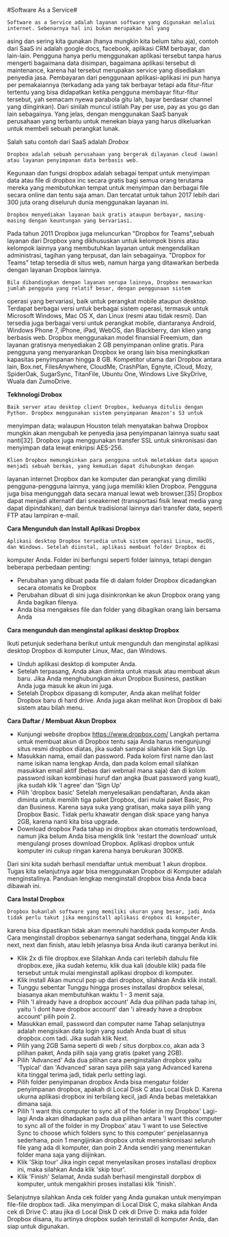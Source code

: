#Software As a Service#
	
	Software as a Service adalah layanan software yang digunakan melalui internet. Sebenarnya hal ini bukan merupakan hal yang 
asing dan sering kita gunakan (hanya mungkin kita belum tahu aja), contoh dari SaaS ini adalah google docs, facebook, 
aplikasi CRM berbayar, dan lain-lain. Pengguna hanya perlu menggunakan aplikasi tersebut tanpa harus mengerti bagaimana data 
disimpan, bagaimana aplikasi tersebut di maintenance, karena hal tersebut merupakan service yang disediakan penyedia jasa. 
Pembayaran dari penggunaan aplikasi-aplikasi ini pun hanya per pemakaiannya (terkadang ada yang tak berbayar tetapi ada 
fitur-fitur tertentu yang bisa didapatkan ketika pengguna membayar fitur-fitur tersebut, yah semacam nyewa parabola gitu lah, 
bayar berdasar channel yang diinginkan). Dari sinilah muncul istilah Pay per use, pay as you go dan lain sebagainya. 
Yang jelas, dengan menggunakan SaaS banyak perusahaan yang terbantu untuk menekan biaya yang harus dikeluarkan untuk membeli 
sebuah perangkat lunak.

Salah satu contoh dari SaaS adalah *Drobox* 

	Dropbox adalah sebuah perusahaan yang bergerak dilayanan cloud (awan) atau layanan penyimpanan data berbasis web. 
Kegunaan dan fungsi dropbox adalah sebagai tempat untuk menyimpan data atau file di dropbox inc secara gratis bagi semua orang 
terutama mereka yang membutuhkan tempat untuk menyimpan dan berbagai file secara online dan tentu saja aman. Dan tercatat untuk 
tahun 2017 lebih dari 300 juta orang diseluruh dunia menggunakan layanan ini.

	Dropbox menyediakan layanan baik gratis ataupun berbayar, masing-masing dengan keuntungan yang bervariasi. 
Pada tahun 2011 Dropbox juga meluncurkan "Dropbox for Teams",sebuah layanan dari Dropbox yang dikhususkan untuk kelompok 
bisnis atau kelompok lainnya yang membutuhkan layanan untuk mengendalikan administrasi, tagihan yang terpusat, dan lain sebagainya. 
"Dropbox for Teams" tetap tersedia di situs web, namun harga yang ditawarkan berbeda dengan layanan Dropbox lainnya.

	Bila dibandingkan dengan layanan serupa lainnya, Dropbox menawarkan jumlah pengguna yang relatif besar, dengan penggunaan sistem 
operasi yang bervariasi, baik untuk perangkat mobile ataupun desktop. Terdapat berbagai versi untuk berbagai sistem operasi, 
termasuk untuk Microsoft Windows, Mac OS X, dan Linux (resmi atau tidak resmi). Dan tersedia juga berbagai versi untuk perangkat mobile, 
diantaranya Android, Windows Phone 7, iPhone, iPad, WebOS, dan Blackberry, dan klien yang berbasis web. Dropbox menggunakan model 
finansial Freemium, dan layanan gratisnya menyediakan 2 GB penyimpanan online gratis. Para pengguna yang menyarankan Dropbox ke orang 
lain bisa meningkatkan kapasitas penyimpanan hingga 8 GB. Kompetitor utama dari Dropbox antara lain, Box.net, FilesAnywhere, CloudMe, 
CrashPlan, Egnyte, iCloud, Mozy, SpiderOak, SugarSync, TitanFile, Ubuntu One, Windows Live SkyDrive, Wuala dan ZumoDrive. 

**Tekhnologi Drobox**

	Baik server atau desktop client Dropbox, keduanya ditulis dengan Python. Dropbox menggunakan sistem penyimpanan Amazon's S3 untuk 
menyimpan data; walaupun Houston telah menyatakan bahwa Dropbox mungkin akan mengubah ke penyedia jasa penyimpanan lainnya suatu 
saat nanti[32]. Dropbox juga menggunakan transfer SSL untuk sinkronisasi dan menyimpan data lewat enkripsi AES-256.

	Klien Dropbox memungkinkan para pengguna untuk meletakkan data apapun menjadi sebuah berkas, yang kemudian dapat dihubungkan dengan 
layanan internet Dropbox dan ke komputer dan perangkat yang dimiliki pengguna-pengguna lainnya, yang juga memiliki klien Dropbox. 
Pengguna juga bisa mengunggah data secara manual lewat web browser.[35] Dropbox dapat menjadi alternatif dari sneakernet 
(transportasi fisik lewat media yang dapat dipindahkan), dan bentuk tradisional lainnya dari transfer data, seperti FTP atau lampiran e-mail.

**Cara Mengunduh dan Install Aplikasi Dropbox**

	Aplikasi desktop Dropbox tersedia untuk sistem operasi Linux, macOS, dan Windows. Setelah diinstal, aplikasi membuat folder Dropbox di 
komputer Anda. Folder ini berfungsi seperti folder lainnya, tetapi dengan beberapa perbedaan penting:

- Perubahan yang dibuat pada file di dalam folder Dropbox dicadangkan secara otomatis ke Dropbox
- Perubahan dibuat di sini juga disinkronkan ke akun Dropbox orang yang Anda bagikan filenya.
- Anda bisa mengakses file dan folder yang dibagikan orang lain bersama Anda

**Cara mengunduh dan menginstal aplikasi desktop Dropbox**

Ikuti petunjuk sederhana berikut untuk mengunduh dan menginstal aplikasi desktop Dropbox di komputer Linux, Mac, dan Windows.

- Unduh aplikasi desktop di komputer Anda.
- Setelah terpasang, Anda akan diminta untuk masuk atau membuat akun baru.
	Jika Anda menghubungkan akun Dropbox Business, pastikan Anda juga masuk ke akun ini juga.
- Setelah Dropbox dipasang di komputer, Anda akan melihat folder Dropbox baru di hard drive. Anda juga akan melihat ikon Dropbox 
  di baki sistem atau bilah menu.

**Cara Daftar / Membuat Akun Dropbox**

- Kunjungi website dropbox https://www.dropbox.com/
  Langkah pertama untuk membuat akun di Dropbox tentu saja Anda harus mengunjungi situs resmi dropbox diatas, jika sudah 
  sampai silahkan klik Sign Up.
- Masukkan nama, email dan password.
  Pada kolom first name dan last name isikan nama lengkap Anda, dan pada kolom email silahkan masukkan email aktif (bebas dari webmail mana 
  saja) dan di kolom password isikan kombinasi huruf dan angka (buat password yang kuat), jika sudah klik 'I agree' dan 'Sign Up'
- Pilih 'dropbox basic'
  Setelah menyelesaikan pendaftaran, Anda akan diminta untuk memilih tiga paket Dropbox, dari mulai paket Basic, Pro dan Business. Karena saya 
  suka yang gratisan, maka saya pilih yang Dropbox Basic. Tidak perlu khawatir dengan disk space yang hanya 2GB, karena nanti kita bisa upgrade.
- Download dropbox
  Pada tahap ini dropbox akan otomatis terdownload, namun jika belum Anda bisa mengklik link 'restart the download' untuk mengulangi proses 
  download Dropbox. Aplikasi dropbox untuk komputer ini cukup ringan karena hanya berukuran 300KB.

Dari sini kita sudah berhasil mendaftar untuk membuat 1 akun dropbox. Tugas kita selanjutnya agar bisa menggunakan Dropbox di Komputer adalah 
menginstallnya. Panduan lengkap menginstall dropbox bisa Anda baca dibawah ini.

**Cara Instal Dropbox**

	Dropbox bukanlah software yang memiliki ukuran yang besar, jadi Anda tidak perlu takut jika menginstall aplikasi dropbox di komputer, 
karena bisa dipastikan tidak akan memnuhi harddisk pada komputer Anda. Cara menginstall dropbox sebenarnya sangat sederhana, tinggal Anda 
klik next, next dan finish, atau lebih jelasnya bisa Anda ikuti caranya berikut ini.

- Klik 2x di file dropbox.exe
  Silahkan Anda cari terlebih dahulu file dropbox.exe, jika sudah ketemu, klik dua kali (double klik) pada file tersebut untuk mulai menginstall 
  aplikasi dropbox di komputer.
- Klik install
  Akan muncul pop up dari dropbox, silahkan Anda klik install.
- Tunggu sebentar
  Tunggu hingga proses installasi dropbox selesai, biasanya akan membutuhkan waktu 1 - 3 menit saja.
- Pilih 'I already have a dropbox account'
  Ada dua pilihan pada tahap ini, yaitu 'i dont have dropbox account' dan 'i already have a dropbox account' pilih poin 2.
- Masukkan email, password dan computer name
  Tahap selanjutnya adalah mengisikan data login yang sudah Anda buat di situs dropbox.com tadi. Jika sudah klik Next.
- Pilih yang 2GB
  Sama seperti di web / situs dorpbox.co, akan ada 3 pilihan paket, Anda pilih saja yang gratis (paket yang 2GB).
- Pilih 'Advanced'
  Ada dua pilihan cara penginstallan dropbox yaitu 'Typical' dan 'Advanced' saran saya pilih saja yang Advanced karena kita tinggal terima jadi, 
  tidak perlu setting lagi.
- Pilih folder penyimpanan dropbox
  Anda bisa mengatur folder penyimpanan dropbox, apakah di Local Disk C atau Local Disk D. Karena ukurna aplikasi dropbox ini terbilang kecil, 
  jadi Anda bebas meletakkan dimana saja.
- Pilih 'I want this computer to sync all of the folder in my Dropbox'
  Lagi-lagi Anda akan dihadapkan pada dua pilihan antara 'I want this computer to sync all of the folder in my Dropbox' atau 'I want to use 
  Selective Sync to choose which folders sync to this computer' penjelasannya sederhana, poin 1 mengijinkan dropbox untuk mensinkronisasi seluruh
  file yang ada di komputer, dan poin 2 Anda sendiri yang menentukan folder mana saja yang diijinkan.
- Klik 'Skip tour'
  Jika ingin cepat menyelasikan proses installasi dropbox ini, maka silahkan Anda klik 'skip tour'.
- Klik 'Finish'
  Selamat, Anda sudah berhasil menginstall dorpbox di komputer, untuk mengakhiri proses installasi klik 'finish'.

Selanjutnya silahkan Anda cek folder yang Anda gunakan untuk menyimpan file-file dropbox tadi. Jika menyimpan di Local Disk C, maka silahkan Anda 
cek di Drive C: atau jika di Local Disk D cek di Drive D: maka ada folder Dropbox disana, itu artinya dropbox sudah terinstall di komputer Anda, 
dan siap untuk digunakan.







